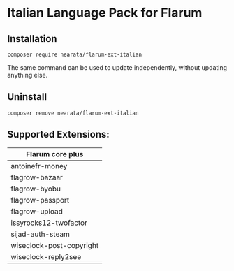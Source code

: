 # Italian Language Pack for Flarum

## Installation

```shell
composer require nearata/flarum-ext-italian
```

The same command can be used to update independently, without updating anything else.

## Uninstall

```shell
composer remove nearata/flarum-ext-italian
```

## Supported Extensions:

| Flarum core plus |
| --- |
| antoinefr-money |
| flagrow-bazaar |
| flagrow-byobu |
| flagrow-passport |
| flagrow-upload |
| issyrocks12-twofactor |
| sijad-auth-steam |
| wiseclock-post-copyright |
| wiseclock-reply2see |
